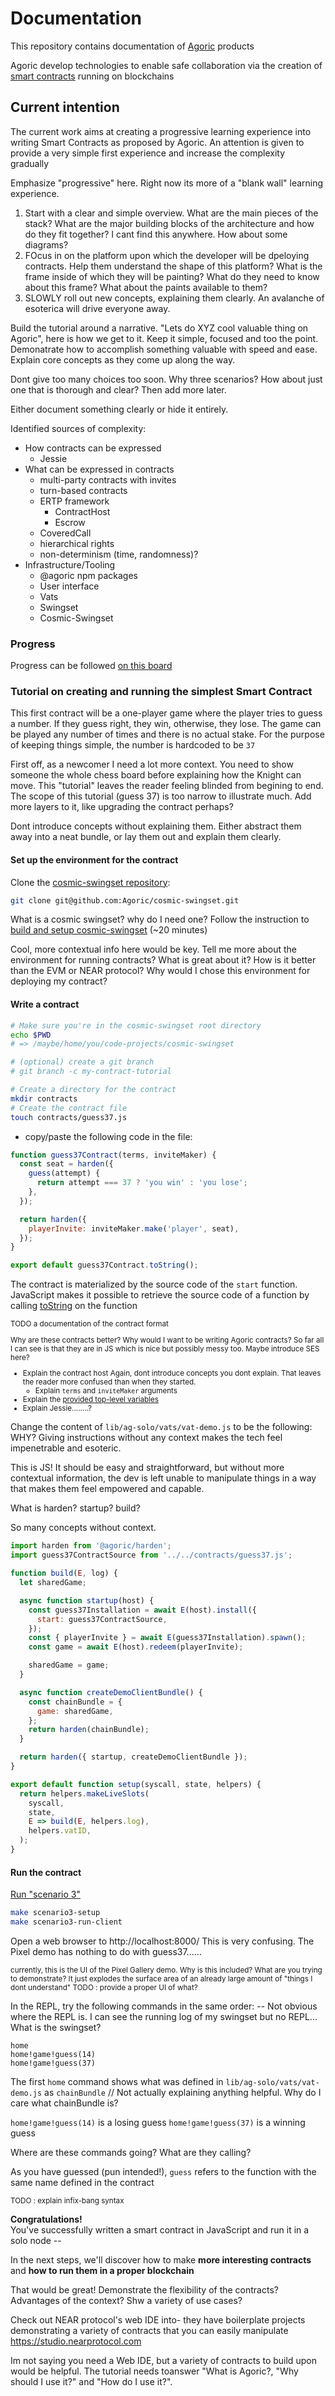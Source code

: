 # Documentation

This repository contains documentation of [Agoric](https://agoric.com/) products

Agoric develop technologies to enable safe collaboration via the creation of [smart contracts](http://www.erights.org/talks/pisa/paper/#smart-contracts) running on blockchains


## Current intention

The current work aims at creating a progressive learning experience into writing Smart Contracts as proposed by Agoric. An attention is given to provide a very simple first experience and increase the complexity gradually

Emphasize "progressive" here. Right now its more of a "blank wall" learning experience.

1. Start with a clear and simple overview. What are the main pieces of the stack? What are the major building blocks of the architecture and how do they fit together? I cant find this anywhere. How about some diagrams?
2. FOcus in on the platform upon which the developer will be dpeloying contracts. Help them understand the shape of this platform? What is the frame inside of which they will be painting?
What do they need to know about this frame? What about the paints available to them?
3. SLOWLY roll out new concepts, explaining them clearly. An avalanche of esoterica will drive everyone away.

Build the tutorial around a narrative. "Lets do XYZ cool valuable thing on Agoric", here is how we get to it. Keep it simple, focused and too the point. Demonatrate how to accomplish something valuable with speed and ease. Explain core concepts as they come up along the way. 

Dont give too many choices too soon. Why three scenarios? How about just one that is thorough and clear? Then add more later. 



Either document something clearly or hide it entirely. 

Identified sources of complexity:
- How contracts can be expressed
    - Jessie
- What can be expressed in contracts
    - multi-party contracts with invites
    - turn-based contracts
    - ERTP framework
        - ContractHost
        - Escrow
    - CoveredCall
    - hierarchical rights
    - non-determinism (time, randomness)?
- Infrastructure/Tooling
    - @agoric npm packages
    - User interface
    - Vats
    - Swingset
    - Cosmic-Swingset


### Progress

Progress can be followed [on this board](https://github.com/Agoric/Documentation/projects/1?fullscreen=true)


### Tutorial on creating and running the simplest Smart Contract

This first contract will be a one-player game where the player tries to guess a number. If they guess right, they win, otherwise, they lose. The game can be played any number of times and there is no actual stake. For the purpose of keeping things simple, the number is hardcoded to be `37`


First off, as a newcomer I need a lot more context. You need to show someone the whole chess board before explaining how the Knight can move. This "tutorial" leaves the reader feeling blinded from begining to end.  The scope of this tutorial (guess 37) is too narrow to illustrate much. Add more layers to it, like upgrading the contract perhaps?


Dont introduce concepts without explaining them. Either abstract them away into a neat bundle, or lay them out and explain them clearly. 


#### Set up the environment for the contract

Clone the [cosmic-swingset repository](https://github.com/Agoric/cosmic-swingset):
```sh
git clone git@github.com:Agoric/cosmic-swingset.git
```


What is a cosmic swingset? why do I need one?
Follow the instruction to [build and setup cosmic-swingset](https://github.com/Agoric/cosmic-swingset#build-from-source) (~20 minutes)

Cool, more contextual info here would be key. Tell me more about the environment for running contracts? What is great about it? How is it better than the EVM or NEAR protocol? Why would I chose this environment for deploying my contract?


#### Write a contract


```sh
# Make sure you're in the cosmic-swingset root directory
echo $PWD
# => /maybe/home/you/code-projects/cosmic-swingset

# (optional) create a git branch
# git branch -c my-contract-tutorial

# Create a directory for the contract
mkdir contracts
# Create the contract file
touch contracts/guess37.js
```

- copy/paste the following code in the file:
```js
function guess37Contract(terms, inviteMaker) {
  const seat = harden({
    guess(attempt) {
      return attempt === 37 ? 'you win' : 'you lose';
    },
  });

  return harden({
    playerInvite: inviteMaker.make('player', seat),
  });
}

export default guess37Contract.toString();

```

The contract is materialized by the source code of the `start` function. JavaScript makes it possible to retrieve the source code of a function by calling [toString](https://developer.mozilla.org/en-US/docs/Web/JavaScript/Reference/Global_Objects/Function/toString) on the function

<small>
TODO a documentation of the contract format

Why are these contracts better?  Why would I want to be writing Agoric contracts? So far all I can see is that they are in JS which is nice but possibly messy too. Maybe introduce SES here?

- Explain the contract host
    Again, dont introduce concepts you dont explain. That leaves the reader more confused than when they started.
    - Explain `terms` and `inviteMaker` arguments
- Explain the [provided top-level variables](https://github.com/Agoric/ERTP/blob/8f42af53581821bb16a9f4e3d62603833354ef8b/core/contractHost.js#L53-L63)
- Explain Jessie........?
</small>

Change the content of `lib/ag-solo/vats/vat-demo.js` to be the following:
WHY? Giving instructions without any context makes the tech feel impenetrable and esoteric. 

This is JS! It should be easy and straightforward, but without more contextual information, the dev is left unable to manipulate things in a way that makes them feel empowered and capable. 

What is harden? startup? build? 

So many concepts without context.

```js
import harden from '@agoric/harden';
import guess37ContractSource from '../../contracts/guess37.js';

function build(E, log) {
  let sharedGame;

  async function startup(host) {
    const guess37Installation = await E(host).install({
      start: guess37ContractSource,
    });
    const { playerInvite } = await E(guess37Installation).spawn();
    const game = await E(host).redeem(playerInvite);

    sharedGame = game;
  }

  async function createDemoClientBundle() {
    const chainBundle = {
      game: sharedGame,
    };
    return harden(chainBundle);
  }

  return harden({ startup, createDemoClientBundle });
}

export default function setup(syscall, state, helpers) {
  return helpers.makeLiveSlots(
    syscall,
    state,
    E => build(E, helpers.log),
    helpers.vatID,
  );
}

```


#### Run the contract

[Run "scenario 3"](https://github.com/Agoric/cosmic-swingset#scenario-3--no-testnet-develop-off-chain-demo)

```sh
make scenario3-setup
make scenario3-run-client
```

Open a web browser to http://localhost:8000/
This is very confusing. The Pixel demo has nothing to do with guess37...... 

<small>
currently, this is the UI of the Pixel Gallery demo. Why is this included? What are you trying to demonstrate? It just explodes the surface area of an already large amount of "things I dont understand"
TODO : provide a proper UI of what?
</small>

In the REPL, try the following commands in the same order:
-- Not obvious where the REPL is. I can see the running log of my swingset but no REPL...
What is the swingset?

```
home
home!game!guess(14)
home!game!guess(37)
```

The first `home` command shows what was defined in `lib/ag-solo/vats/vat-demo.js` as `chainBundle`
// Not actually explaining anything helpful. Why do I care what chainBundle is?

`home!game!guess(14)` is a losing guess
`home!game!guess(37)` is a winning guess

Where are these commands going? What are they calling?

As you have guessed (pun intended!), `guess` refers to the function with the same name defined in the contract

<small>
TODO : explain infix-bang syntax
</small>

**Congratulations!**\
You've successfully written a smart contract in JavaScript and run it in a solo node --



In the next steps, we'll discover how to make **more interesting contracts** and **how to run them in a proper blockchain**

That would be great! Demonstrate the flexibility of the contracts? Advantages of the context?  Shw a variety of use cases? 

Check out NEAR protocol's web IDE into- they have boilerplate projects demonstrating a variety of contracts that you can easily manipulate 
https://studio.nearprotocol.com

Im not saying you need a Web IDE, but a variety of contracts to build upon would be helpful. The tutorial needs toanswer "What is Agoric?, "Why should I use it?" and "How do I use it?". 




